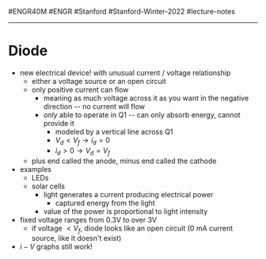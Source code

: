 #ENGR40M #ENGR #Stanford #Stanford-Winter-2022 #lecture-notes 
___
# Diode
- new electrical device! with unusual current / voltage relationship
	- either a voltage source or an open circuit
	- only positive current can flow
		- meaning as much voltage across it as you want in the negative direction -- no current will flow
		- *only* able to operate in Q1 -- can only absorb energy, cannot provide it
			- modeled by a vertical line across Q1
			- $V_d < V_f\rightarrow i_d = 0$
			- $i_d > 0\rightarrow V_d = V_f$
	- plus end called the anode, minus end called the cathode
- examples
	- LEDs
	- solar cells
		- light generates a current producing electrical power
			- captured energy from the light
		- value of the power is proportional to light intensity
- fixed voltage ranges from 0.3V to over 3V
	- if voltage $< V_f$, diode looks like an open circuit (0 mA current source, like it doesn't exist)
- $i-V$ graphs still work!